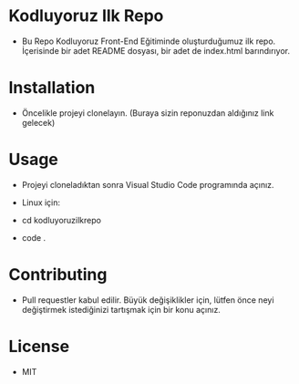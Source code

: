 # Kodluyoruz Ilk Repo

* Bu Repo Kodluyoruz Front-End Eğitiminde oluşturduğumuz ilk repo. İçerisinde bir adet README dosyası, bir adet de index.html barındırıyor.  

# Installation

* Öncelikle projeyi clonelayın. (Buraya sizin reponuzdan aldığınız link gelecek)

# Usage

* Projeyi cloneladıktan sonra Visual Studio Code programında açınız.

* Linux için:

* cd kodluyoruzilkrepo
* code .

# Contributing

* Pull requestler kabul edilir. Büyük değişiklikler için, lütfen önce neyi değiştirmek istediğinizi tartışmak için bir konu açınız.

# License

* MIT 


